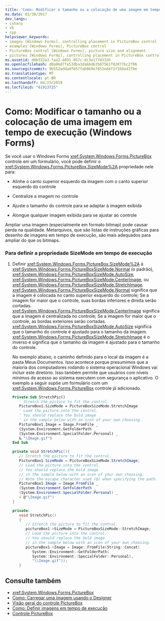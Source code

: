 ```yaml
---
title: 'Como: Modificar o tamanho ou a colocação de uma imagem em tempo de execução (Windows Forms)'
ms.date: 03/30/2017
dev_langs:
- csharp
- vb
- cpp
helpviewer_keywords:
- images [Windows Forms], controlling placement in PictureBox control [Windows Forms]
- examples [Windows Forms], PictureBox control
- PictureBox control [Windows Forms], picture size and alignment
- pictures [Windows Forms], controlling placement in PictureBox control [Windows Forms]
ms.assetid: d0b332a3-fae2-4891-957c-dc3e17743326
ms.openlocfilehash: d0a86d7fe53dba3da6bd63587561f82877bc2f06
ms.sourcegitcommit: 9b552addadfb57fab0b9e7852ed4f1f1b8a42f8e
ms.translationtype: MT
ms.contentlocale: pt-BR
ms.lasthandoff: 04/23/2019
ms.locfileid: "61913725"
---
```

# <a name="how-to-modify-the-size-or-placement-of-a-picture-at-run-time-windows-forms"></a>Como: Modificar o tamanho ou a colocação de uma imagem em tempo de execução (Windows Forms)
Se você usar o Windows Forms <xref:System.Windows.Forms.PictureBox> controle em um formulário, você pode definir o <xref:System.Windows.Forms.PictureBox.SizeMode%2A> propriedade nele para:  
  
-   Alinhe o canto superior esquerdo da imagem com o canto superior esquerdo do controle  
  
-   Centralize a imagem no controle  
  
-   Ajuste o tamanho do controle para se adaptar à imagem exibida  
  
-   Alongue qualquer imagem exibida para se ajustar ao controle  
  
 Ampliar uma imagem (especialmente em formato bitmap) pode causar perda na qualidade. Metarquivos, que são listas de instruções gráficas para desenho de imagens em tempo de execução, são mais adequados para ampliar do que os bitmaps.  
  
### <a name="to-set-the-sizemode-property-at-run-time"></a>Para definir a propriedade SizeMode em tempo de execução  
  
1. Definir <xref:System.Windows.Forms.PictureBox.SizeMode%2A> à <xref:System.Windows.Forms.PictureBoxSizeMode.Normal> (o padrão), <xref:System.Windows.Forms.PictureBoxSizeMode.AutoSize>, <xref:System.Windows.Forms.PictureBoxSizeMode.CenterImage>, ou <xref:System.Windows.Forms.PictureBoxSizeMode.StretchImage>. <xref:System.Windows.Forms.PictureBoxSizeMode.Normal> significa que a imagem é colocada no canto superior esquerdo do controle; Se a imagem for maior que o controle, suas bordas inferiores e direita serão cortadas. <xref:System.Windows.Forms.PictureBoxSizeMode.CenterImage> significa que a imagem é centralizada no controle; Se a imagem for maior que o controle, as bordas exteriores serão cortadas. <xref:System.Windows.Forms.PictureBoxSizeMode.AutoSize> significa que o tamanho do controle é ajustado para o tamanho da imagem. <xref:System.Windows.Forms.PictureBoxSizeMode.StretchImage> é o inverso e significa que o tamanho da imagem é ajustado para o tamanho do controle.  
  
     No exemplo abaixo, o caminho definido para o local da imagem é a pasta Meus Documentos. Isso acontece porque presumimos que a maioria dos computadores rodando o sistema operacional Windows vai incluir este diretório. Isso também permite que usuários com níveis mínimos de acesso ao sistema executem com segurança o aplicativo. O exemplo a seguir supõe um formulário com um <xref:System.Windows.Forms.PictureBox> controle já adicionado.  
  
    ```vb  
    Private Sub StretchPic()  
       ' Stretch the picture to fit the control.  
       PictureBox1.SizeMode = PictureBoxSizeMode.StretchImage  
       ' Load the picture into the control.  
       ' You should replace the bold image   
       ' in the sample below with an icon of your own choosing.  
       PictureBox1.Image = Image.FromFile _  
       (System.Environment.GetFolderPath _  
       (System.Environment.SpecialFolder.Personal) _  
       & "\Image.gif")  
    End Sub  
    ```  
  
    ```csharp  
    private void StretchPic(){  
       // Stretch the picture to fit the control.  
       PictureBox1.SizeMode = PictureBoxSizeMode.StretchImage;  
       // Load the picture into the control.  
       // You should replace the bold image   
       // in the sample below with an icon of your own choosing.  
       // Note the escape character used (@) when specifying the path.  
       PictureBox1.Image = Image.FromFile _  
       (System.Environment.GetFolderPath _  
       (System.Environment.SpecialFolder.Personal) _  
       + @"\Image.gif")  
    }  
    ```  
  
    ```cpp  
    private:  
       void StretchPic()  
       {  
          // Stretch the picture to fit the control.  
          pictureBox1->SizeMode = PictureBoxSizeMode::StretchImage;  
          // Load the picture into the control.  
          // You should replace the bold image   
          // in the sample below with an icon of your own choosing.  
          pictureBox1->Image = Image::FromFile(String::Concat(  
             System::Environment::GetFolderPath(  
             System::Environment::SpecialFolder::Personal),  
             "\\Image.gif"));  
       }  
    ```  
  
## <a name="see-also"></a>Consulte também

- <xref:System.Windows.Forms.PictureBox>
- [Como: Carregar uma imagem usando o Designer](how-to-load-a-picture-using-the-designer-windows-forms.md)
- [Visão geral do controle PictureBox](picturebox-control-overview-windows-forms.md)
- [Como: Definir imagens em tempo de execução](how-to-set-pictures-at-run-time-windows-forms.md)
- [Controle PictureBox](picturebox-control-windows-forms.md)
